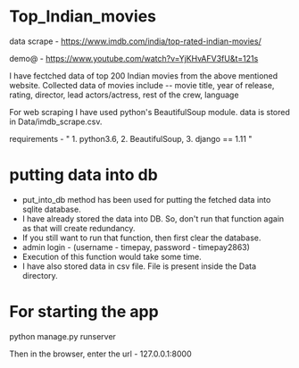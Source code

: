 # Top_Indian_movies
data scrape - https://www.imdb.com/india/top-rated-indian-movies/

demo@ - https://www.youtube.com/watch?v=YjKHvAFV3fU&t=121s

I have fectched data of top 200 Indian movies from the above mentioned website.
Collected data of movies include -- movie title, year of release, rating, director, lead actors/actress, rest of the crew, language

For web scraping I have used python's BeautifulSoup module.
data is stored in Data/imdb_scrape.csv.

requirements - 
" 1. python3.6, 
   2. BeautifulSoup, 
   3. django == 1.11
"
# putting data into db
- put_into_db method has been used for putting the fetched data into sqlite database.
- I have already stored the data into DB. So, don't run that function again as that will create redundancy.
- If you still want to run that function, then first clear the database. 
- admin login - (username - timepay,
                 password - timepay2863)
- Execution of this function would take some time.
- I have also stored data in csv file. File is present inside the Data directory.

# For starting the app
python manage.py runserver

Then in the browser, enter the url - 127.0.0.1:8000
